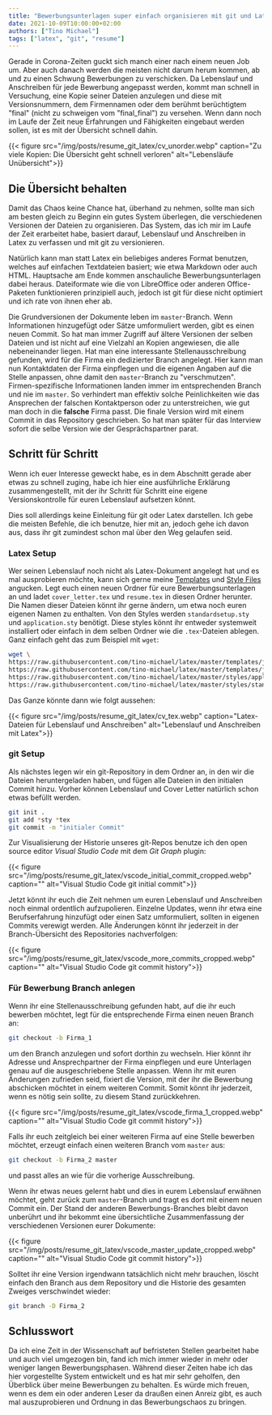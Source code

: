 ```yaml
---
title: "Bewerbungsunterlagen super einfach organisieren mit git und Latex"
date: 2021-10-09T10:00:00+02:00
authors: ["Tino Michael"]
tags: ["latex", "git", "resume"]
---
```


Gerade in Corona-Zeiten guckt sich manch einer nach einem neuen Job um.
Aber auch danach werden die meisten nicht darum herum kommen, ab und zu einen Schwung Bewerbungen
zu verschicken.
Da Lebenslauf und Anschreiben für jede Bewerbung angepasst werden, kommt man schnell in Versuchung,
eine Kopie seiner Dateien anzulegen und diese mit Versionsnummern, dem Firmennamen oder dem
berühmt berüchtigtem "final" (nicht zu schweigen vom "final_final") zu versehen.
Wenn dann noch im Laufe der Zeit neue Erfahrungen und Fähigkeiten eingebaut werden sollen, ist
es mit der Übersicht schnell dahin.

{{< figure src="/img/posts/resume_git_latex/cv_unorder.webp"
    caption="Zu viele Kopien: Die Übersicht geht schnell verloren"
    alt="Lebensläufe Unübersicht">}}

## Die Übersicht behalten

Damit das Chaos keine Chance hat, überhand zu nehmen, sollte man sich am besten gleich zu Beginn
ein gutes System überlegen, die verschiedenen Versionen der Dateien zu organisieren.
Das System, das ich mir im Laufe der Zeit erarbeitet habe, basiert darauf, Lebenslauf und Anschreiben
in Latex zu verfassen und mit git zu versionieren.

Natürlich kann man statt Latex ein beliebiges anderes Format benutzen, welches auf einfachen
Textdateien basiert; wie etwa Markdown oder auch HTML.
Hauptsache am Ende kommen anschauliche Bewerbungsunterlagen dabei heraus.
Dateiformate wie die von LibreOffice oder anderen Office-Paketen funktionieren prinzipiell auch,
jedoch ist git für diese nicht optimiert und ich rate von ihnen eher ab.

Die Grundversionen der Dokumente leben im `master`-Branch.
Wenn Informationen hinzugefügt oder Sätze umformuliert werden, gibt es einen neuen Commit.
So hat man immer Zugriff auf ältere Versionen der selben Dateien und ist nicht auf eine Vielzahl an
Kopien angewiesen, die alle nebeneinander liegen.
Hat man eine interessante Stellenausschreibung gefunden, wird für die Firma ein dedizierter Branch
angelegt. Hier kann man nun Kontaktdaten der Firma einpflegen und die eigenen Angaben auf die Stelle
anpassen, ohne damit den `master`-Branch zu "verschmutzen".
Firmen-spezifische Informationen landen immer im entsprechenden Branch und nie im `master`.
So verhindert man effektiv solche Peinlichkeiten wie das Ansprechen der falschen Kontaktperson oder
zu unterstreichen, wie gut man doch in die **falsche** Firma passt.
Die finale Version wird mit einem Commit in das Repository geschrieben.
So hat man später für das Interview sofort die selbe Version wie der Gesprächspartner parat.

## Schritt für Schritt

Wenn ich euer Interesse geweckt habe, es in dem Abschnitt gerade aber etwas zu schnell zuging,
habe ich hier eine ausführliche Erklärung zusammengestellt, mit der ihr Schritt für Schritt eine
eigene Versionskontrolle für euren Lebenslauf aufsetzen könnt.

Dies soll allerdings keine Einleitung für git oder Latex darstellen.
Ich gebe die meisten Befehle, die ich benutze, hier mit an, jedoch gehe ich davon aus,
dass ihr git zumindest schon mal über den Weg gelaufen seid.

### Latex Setup

Wer seinen Lebenslauf noch nicht als Latex-Dokument angelegt hat und es mal ausprobieren möchte,
kann sich gerne meine [Templates](https://github.com/tino-michael/latex/tree/main/templates/job_application)
und [Style Files](https://github.com/tino-michael/latex/tree/main/styles) angucken.
Legt euch einen neuen Ordner für eure Bewerbungsunterlagen an und ladet `cover_letter.tex` und
`resume.tex` in diesen Ordner herunter.
Die Namen dieser Dateien könnt ihr gerne ändern, um etwa noch euren eigenen Namen zu enthalten.
Von den Styles werden `standardsetup.sty` und `application.sty` benötigt.
Diese styles könnt ihr entweder systemweit installiert oder einfach in dem selben Ordner wie
die `.tex`-Dateien ablegen.
Ganz einfach geht das zum Beispiel mit `wget`:

```bash
wget \
https://raw.githubusercontent.com/tino-michael/latex/master/templates/job_application/cover_letter.tex \
https://raw.githubusercontent.com/tino-michael/latex/master/templates/job_application/resume.tex \
https://raw.githubusercontent.com/tino-michael/latex/master/styles/application.sty \
https://raw.githubusercontent.com/tino-michael/latex/master/styles/standardsetup.sty
```

Das Ganze könnte dann wie folgt aussehen:

{{< figure src="/img/posts/resume_git_latex/cv_tex.webp"
    caption="Latex-Dateien für Lebenslauf und Anschreiben"
    alt="Lebenslauf und Anschreiben mit Latex">}}

### git Setup

Als nächstes legen wir ein git-Repository in dem Ordner an, in den wir die Dateien heruntergeladen
haben, und fügen alle Dateien in den initialen Commit hinzu.
Vorher können Lebenslauf und Cover Letter natürlich schon etwas befüllt werden.

```bash
git init .
git add *sty *tex
git commit -m "initialer Commit"
```

Zur Visualisierung der Historie unseres git-Repos benutze ich den open source editor
*Visual Studio Code* mit dem *Git Graph* plugin:

{{< figure src="/img/posts/resume_git_latex/vscode_initial_commit_cropped.webp"
    caption=""
    alt="Visual Studio Code git initial commit">}}

Jetzt könnt ihr euch die Zeit nehmen um euren Lebenslauf und Anschreiben noch einmal ordentlich
aufzupolieren. Einzelne Updates, wenn ihr etwa eine Berufserfahrung hinzufügt oder einen Satz
umformuliert, sollten in eigenen Commits verewigt werden.
Alle Änderungen könnt ihr jederzeit in der Branch-Übersicht des Repositories nachverfolgen:

{{< figure src="/img/posts/resume_git_latex/vscode_more_commits_cropped.webp"
    caption=""
    alt="Visual Studio Code git commit history">}}

### Für Bewerbung Branch anlegen

Wenn ihr eine Stellenausschreibung gefunden habt, auf die ihr euch bewerben möchtet, legt für die
entsprechende Firma einen neuen Branch an:
```bash
git checkout -b Firma_1
```
um den Branch anzulegen und sofort dorthin zu wechseln.
Hier könnt ihr Adresse und Ansprechpartner der Firma einpflegen und eure Unterlagen genau auf die
ausgeschriebene Stelle anpassen.
Wenn ihr mit euren Änderungen zufrieden seid, fixiert die Version, mit der ihr die Bewerbung
abschicken möchtet in einem weiteren Commit.
Somit könnt ihr jederzeit, wenn es nötig sein sollte, zu diesem Stand zurückkehren.

{{< figure src="/img/posts/resume_git_latex/vscode_firma_1_cropped.webp"
    caption=""
    alt="Visual Studio Code git commit history">}}

Falls ihr euch zeitgleich bei einer weiteren Firma auf eine Stelle bewerben möchtet,
erzeugt einfach einen weiteren Branch vom `master` aus:
```bash
git checkout -b Firma_2 master
```
und passt alles an wie für die vorherige Ausschreibung.

Wenn ihr etwas neues gelernt habt und dies in eurem Lebenslauf erwähnen möchtet, geht zurück zum
`master`-Branch und tragt es dort mit einem neuen Commit ein. Der Stand der anderen Bewerbungs-Branches
bleibt davon unberührt und ihr bekommt eine übersichtliche Zusammenfassung der verschiedenen
Versionen eurer Dokumente:

{{< figure src="/img/posts/resume_git_latex/vscode_master_update_cropped.webp"
    caption=""
    alt="Visual Studio Code git commit history">}}

Solltet ihr eine Version irgendwann tatsächlich nicht mehr brauchen, löscht einfach den Branch aus
dem Repository und die Historie des gesamten Zweiges verschwindet wieder:
```bash
git branch -D Firma_2
```

## Schlusswort

Da ich eine Zeit in der Wissenschaft auf befristeten Stellen gearbeitet habe und auch viel umgezogen
bin, fand ich mich immer wieder in mehr oder weniger langen Bewerbungsphasen.
Während dieser Zeiten habe ich das hier vorgestellte System entwickelt und es hat mir sehr geholfen,
den Überblick über meine Bewerbungen zu behalten.
Es würde mich freuen, wenn es dem ein oder anderen Leser da draußen einen Anreiz gibt, es auch mal
auszuprobieren und Ordnung in das Bewerbungschaos zu bringen.
